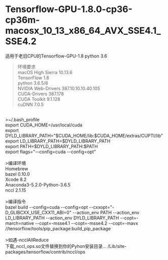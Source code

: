 # Tensorflow-GPU-1.8.0-cp36-cp36m-macosx_10_13_x86_64_AVX_SSE4.1_SSE4.2

适用于老旧CPU的Tensorflow-GPU-1.8 python 3.6<br />

>环境要求<br />
macOS High Sierra	10.13.6<br />
TensorFlow 1.8<br />
python 3.6.5/6<br />
NVIDIA Web-Drivers 387.10.10.10.40.105<br />
CUDA-Drivers 387.178<br />
CUDA Toolkit 9.1.128<br />
cuDNN 7.0.5<br />
<br />
>~/.bash_profile<br />
export CUDA_HOME=/usr/local/cuda<br />
export DYLD_LIBRARY_PATH="$CUDA_HOME/lib:$CUDA_HOME/extras/CUPTI/lib"<br />
export LD_LIBRARY_PATH=$DYLD_LIBRARY_PATH<br />
export PATH=$DYLD_LIBRARY_PATH:$PATH<br />
export flags="--config=cuda --config=opt"<br />
<br />
>编译环境<br />
Homebrew<br />
bazel	0.10.0<br />
Xcode	8.2<br />
Anaconda3-5.2.0-Python-3.6.5<br />
nccl 2.1.15<br />
<br />
>编译指令<br />
bazel build --config=cuda --config=opt --cxxopt="-D_GLIBCXX_USE_CXX11_ABI=0" --action_env PATH --action_env LD_LIBRARY_PATH --action_env DYLD_LIBRARY_PATH --copt=-march=native --copt=-msse4.1 --copt=-msse4.2 --copt=-mavx //tensorflow/tools/pip_package:build_pip_package<br />
<br />
>如遇-ncclAllReduce<br />
下载_nccl_ops.so文件替换到你的Pyhon安装目录... /Lib/site-packages/tensorflow/contrib/nccl/ops<br />
